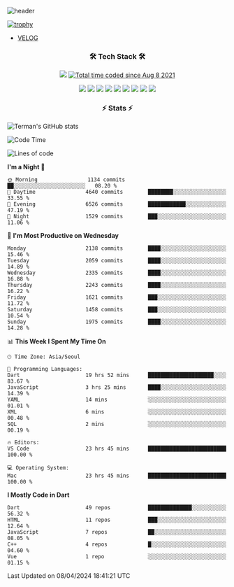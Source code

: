 <!--
**Ohgyuchan/Ohgyuchan** is a ✨ _special_ ✨ repository because its `README.md` (this file) appears on your GitHub profile.

Here are some ideas to get you started:

- 🔭 I’m currently working on ...
- 🌱 I’m currently learning ...
- 👯 I’m looking to collaborate on ...
- 🤔 I’m looking for help with ...
- 💬 Ask me about ...
- 📫 How to reach me: ...
- 😄 Pronouns: ...
- ⚡ Fun fact: ...
-->
![header](https://capsule-render.vercel.app/api?type=soft&color=auto&height=150&section=header&text=Ohgyuchan&fontSize=80&animation=twinkling)

[![trophy](https://github-profile-trophy.vercel.app/?username=Ohgyuchan&column=-1)](https://github.com/ryo-ma/github-profile-trophy)

<!-- ### Hi there 👋 -->
  * [VELOG](https://velog.io/@terman)



<h3 align="center"><b>🛠 Tech Stack 🛠</b></h3>

<p align="center">
<a href="https://hits.seeyoufarm.com"><img src="https://hits.seeyoufarm.com/api/count/incr/badge.svg?url=https%3A%2F%2Fgithub.com%2FOhgyuchan&count_bg=%2379C83D&title_bg=%23555555&icon=&icon_color=%23E7E7E7&title=visitors+%F0%9F%99%8C&edge_flat=false"/></a> <a href="https://wakatime.com/@9d35e6a9-2400-4e9b-b741-9597e6de1373"><img src="https://wakatime.com/badge/user/9d35e6a9-2400-4e9b-b741-9597e6de1373.svg" alt="Total time coded since Aug 8 2021" /></a></p>


<p align="center">
<img src="https://img.shields.io/badge/HTML5-E34F26?style=flat-square&logo=HTML5&logoColor=white"/></a>
<img src="https://img.shields.io/badge/CSS3-1572B6?style=flat-square&logo=CSS3&logoColor=white"/></a>
<img src="https://img.shields.io/badge/JavaScript-F7DF1E?style=flat-square&logo=JavaScript&logoColor=white"/></a>
<!-- <img src="https://img.shields.io/badge/Node.js-339933?style=flat-square&logo=Node.js&logoColor=white"/></a> &nbsp -->
<img src="https://img.shields.io/badge/Android-3DDC84?style=flat-square&logo=Android&logoColor=white"/></a> 
<img src="https://img.shields.io/badge/Flutter-02569B?style=flat-square&logo=Flutter&logoColor=white"></a> 
<img src="https://img.shields.io/badge/Dart-0175C2?style=flat-square&logo=Dart&logoColor=white"></a> 
<!-- <img src="https://img.shields.io/badge/R-0175C2?style=flat-square&logo=R&logoColor=white"></a> &nbsp -->
<!-- <img src="https://img.shields.io/badge/MongoDB-47A248?style=flat-square&logo=MongoDB&logoColor=white"/></a> &nbsp -->
<!-- <img src="https://img.shields.io/badge/MySQL-4479A1?style=flat-square&logo=MySQL&logoColor=white"/></a> &nbsp -->
<img src="https://img.shields.io/badge/c++-00599C?style=flat-square&logo=c%2B%2B&logoColor=white"/></a> 
<img src="https://img.shields.io/badge/python-0175C2?style=flat-square&logo=python&logoColor=white"></a> 
<img src="https://img.shields.io/badge/github-181717?style=flat-square&logo=github&logoColor=white"></a> 
<!-- <img src="https://img.shields.io/badge/unity-FCC624?style=flat-square&logo=unity&logoColor=black"></a>  -->
<!-- <img src="https://img.shields.io/badge/Amazon AWS-232F3E?style=flat-square&logo=Amazon%20AWS&logoColor=white"/></a> &nbsp -->
</p></b>

<h3 align="center"><b>⚡️ Stats ⚡️</b></h3>

![Terman's GitHub stats](https://github-readme-stats.vercel.app/api?username=Ohgyuchan&count_private=true&show_icons=true&theme=buefy)
  
<!--START_SECTION:waka-->
![Code Time](http://img.shields.io/badge/Code%20Time-1%2C815%20hrs%2014%20mins-blue)

![Lines of code](https://img.shields.io/badge/From%20Hello%20World%20I%27ve%20Written-32.3%20million%20lines%20of%20code-blue)

**I'm a Night 🦉** 

```text
🌞 Morning                1134 commits        ██░░░░░░░░░░░░░░░░░░░░░░░   08.20 % 
🌆 Daytime                4640 commits        ████████░░░░░░░░░░░░░░░░░   33.55 % 
🌃 Evening                6526 commits        ████████████░░░░░░░░░░░░░   47.19 % 
🌙 Night                  1529 commits        ███░░░░░░░░░░░░░░░░░░░░░░   11.06 % 
```
📅 **I'm Most Productive on Wednesday** 

```text
Monday                   2138 commits        ████░░░░░░░░░░░░░░░░░░░░░   15.46 % 
Tuesday                  2059 commits        ████░░░░░░░░░░░░░░░░░░░░░   14.89 % 
Wednesday                2335 commits        ████░░░░░░░░░░░░░░░░░░░░░   16.88 % 
Thursday                 2243 commits        ████░░░░░░░░░░░░░░░░░░░░░   16.22 % 
Friday                   1621 commits        ███░░░░░░░░░░░░░░░░░░░░░░   11.72 % 
Saturday                 1458 commits        ███░░░░░░░░░░░░░░░░░░░░░░   10.54 % 
Sunday                   1975 commits        ████░░░░░░░░░░░░░░░░░░░░░   14.28 % 
```


📊 **This Week I Spent My Time On** 

```text
🕑︎ Time Zone: Asia/Seoul

💬 Programming Languages: 
Dart                     19 hrs 52 mins      █████████████████████░░░░   83.67 % 
JavaScript               3 hrs 25 mins       ████░░░░░░░░░░░░░░░░░░░░░   14.39 % 
YAML                     14 mins             ░░░░░░░░░░░░░░░░░░░░░░░░░   01.01 % 
XML                      6 mins              ░░░░░░░░░░░░░░░░░░░░░░░░░   00.48 % 
SQL                      2 mins              ░░░░░░░░░░░░░░░░░░░░░░░░░   00.19 % 

🔥 Editors: 
VS Code                  23 hrs 45 mins      █████████████████████████   100.00 % 

💻 Operating System: 
Mac                      23 hrs 45 mins      █████████████████████████   100.00 % 
```

**I Mostly Code in Dart** 

```text
Dart                     49 repos            ██████████████░░░░░░░░░░░   56.32 % 
HTML                     11 repos            ███░░░░░░░░░░░░░░░░░░░░░░   12.64 % 
JavaScript               7 repos             ██░░░░░░░░░░░░░░░░░░░░░░░   08.05 % 
C++                      4 repos             █░░░░░░░░░░░░░░░░░░░░░░░░   04.60 % 
Vue                      1 repo              ░░░░░░░░░░░░░░░░░░░░░░░░░   01.15 % 
```




 Last Updated on 08/04/2024 18:41:21 UTC
<!--END_SECTION:waka-->
